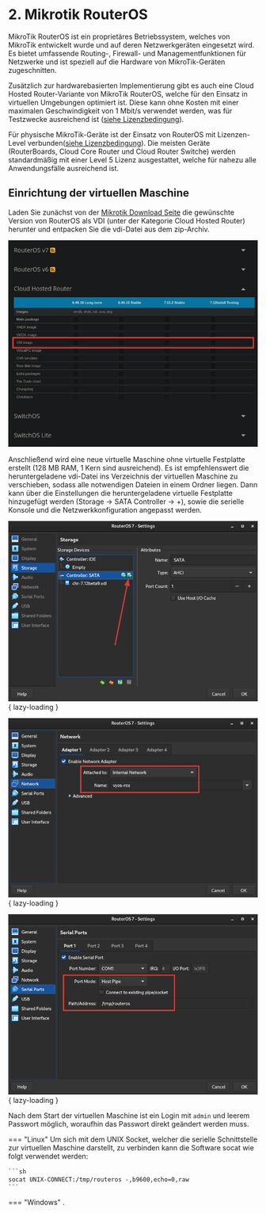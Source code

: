 # 2. Mikrotik RouterOS

MikroTik RouterOS ist ein proprietäres Betriebssystem, welches von MikroTik entwickelt wurde und auf deren 
Netzwerkgeräten eingesetzt wird. Es bietet umfassende Routing-, Firewall- und Managementfunktionen für Netzwerke und ist
speziell auf die Hardware von MikroTik-Geräten zugeschnitten.

Zusätzlich zur hardwarebasierten Implementierung gibt es auch eine Cloud Hosted Router-Variante von MikroTik RouterOS,
welche für den Einsatz in virtuellen Umgebungen optimiert ist. Diese kann ohne Kosten mit einer maximalen Geschwindigkeit 
von 1 Mbit/s verwendet werden, was für Testzwecke ausreichend ist
([siehe Lizenzbedingung](https://wiki.mikrotik.com/wiki/Manual:CHR#CHR_Licensing)).

Für physische MikroTik-Geräte ist der Einsatz von RouterOS mit Lizenzen-Level verbunden([siehe Lizenzbedingung](https://wiki.mikrotik.com/wiki/Manual:License#License_Levels)).
Die meisten Geräte (RouterBoards, Cloud Core Router und Cloud Router Switche) werden standardmäßig mit einer Level 5 
Lizenz ausgestattet, welche für nahezu alle Anwendungsfälle ausreichend ist.

## Einrichtung der virtuellen Maschine
Laden Sie zunächst von der [Mikrotik Download Seite](https://mikrotik.com/download) die gewünschte Version von RouterOS als VDI 
(unter der Kategorie Cloud Hosted Router) herunter und entpacken Sie die vdi-Datei aus dem zip-Archiv. 

![](../assets/img/setup/mikrotik-download-chr.png)

Anschließend wird eine neue virtuelle Maschine ohne virtuelle Festplatte erstellt (128 MB RAM, 1 Kern sind ausreichend).
Es ist empfehlenswert die heruntergeladene vdi-Datei ins Verzeichnis der virtuellen Maschine zu verschieben, sodass alle
notwendigen Dateien in einem Ordner liegen. Dann kann über die Einstellungen die heruntergeladene virtuelle Festplatte
hinzugefügt werden (Storage -> SATA Controller -> +), sowie die serielle Konsole und die Netzwerkkonfiguration angepasst 
werden. 

![](../assets/img/setup/virtualbox/routeros-add-vdi.png){ lazy-loading }

![](../assets/img/setup/virtualbox/routeros-internal-network.png){ lazy-loading }

![](../assets/img/setup/virtualbox/routeros-serial.png){ lazy-loading }


Nach dem Start der virtuellen Maschine ist ein Login mit `admin` und leerem Passwort möglich, woraufhin das Passwort 
direkt geändert werden muss.

=== "Linux"
    Um sich mit dem UNIX Socket, welcher die serielle Schnittstelle zur virtuellen Maschine darstellt, zu verbinden kann
    die Software socat wie folgt verwendet werden:

    ```sh
    socat UNIX-CONNECT:/tmp/routeros -,b9600,echo=0,raw
    ```

=== "Windows"
    .
    <!-- TODO
    Luis Beschreibung für Verwendung von Putty oder ähnlichem einfügen
    -->
